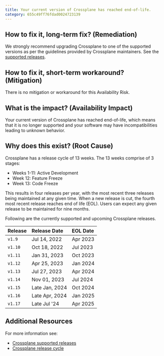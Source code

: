 ```yaml
---
title: Your current version of Crossplane has reached end-of-life.
category: 655c49ff76fdad0024723139
---
```


## How to fix it, long-term fix? (Remediation)

We strongly recommend upgrading Crossplane to one of the supported versions as per the guidelines provided by Crossplane maintainers. See the [supported releases](https://github.com/crossplane/crossplane#releases).

## How to fix it, short-term workaround? (Mitigation)

There is no mitigation or workaround for this Availability Risk.

## What is the impact? (Availability Impact)

Your current version of Crossplane has reached end-of-life, which means that it is no longer supported and your software may have incompatibilities leading to unknown behavior.

## Why does this exist? (Root Cause)

Crossplane has a release cycle of 13 weeks. The 13 weeks comprise of 3 stages:

- Weeks 1-11: Active Development
- Week 12: Feature Freeze
- Week 13: Code Freeze

This results in four releases per year, with the most recent three releases being maintained at any given time. When a new release is cut, the fourth most recent release reaches end of life (EOL). Users can expect any given release to be maintained for nine months.

Following are the currently supported and upcoming Crossplane releases.

| Release | Release Date   | EOL Date |
| :------ | :------------- | :------- |
| `v1.9`  | Jul 14, 2022   | Apr 2023 |
| `v1.10` | Oct 18, 2022   | Jul 2023 |
| `v1.11` | Jan 31, 2023   | Oct 2023 |
| `v1.12` | Apr 25, 2023   | Jan 2024 |
| `v1.13` | Jul 27, 2023   | Apr 2024 |
| `v1.14` | Nov 01, 2023   | Jul 2024 |
| `v1.15` | Late Jan, 2024 | Oct 2024 |
| `v1.16` | Late Apr, 2024 | Jan 2025 |
| `v1.17` | Late Jul '24   | Apr 2025 |

## Additional Resources

For more information see:

- [Crossplane supported releases](https://github.com/crossplane/crossplane#releases)
- [Crossplane release cycle](https://docs.crossplane.io/knowledge-base/guides/release-cycle/)